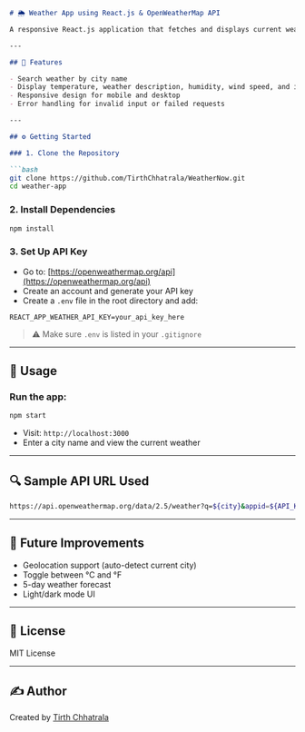 ````markdown
# 🌦️ Weather App using React.js & OpenWeatherMap API

A responsive React.js application that fetches and displays current weather data using the OpenWeatherMap API based on city input.

---

## 📌 Features

- Search weather by city name
- Display temperature, weather description, humidity, wind speed, and icon
- Responsive design for mobile and desktop
- Error handling for invalid input or failed requests

---

## ⚙️ Getting Started

### 1. Clone the Repository

```bash
git clone https://github.com/TirthChhatrala/WeatherNow.git
cd weather-app
````

### 2. Install Dependencies

```bash
npm install
```

### 3. Set Up API Key

* Go to: [https://openweathermap.org/api](https://openweathermap.org/api)
* Create an account and generate your API key
* Create a `.env` file in the root directory and add:

```
REACT_APP_WEATHER_API_KEY=your_api_key_here
```

> ⚠️ Make sure `.env` is listed in your `.gitignore`

---

## 🧠 Usage

### Run the app:

```bash
npm start
```

* Visit: `http://localhost:3000`
* Enter a city name and view the current weather

---

## 🔍 Sample API URL Used

```bash
https://api.openweathermap.org/data/2.5/weather?q=${city}&appid=${API_KEY}&units=metric
```

---

## 🚀 Future Improvements

* Geolocation support (auto-detect current city)
* Toggle between °C and °F
* 5-day weather forecast
* Light/dark mode UI

---

## 📄 License

MIT License

---

## ✍️ Author

Created by [Tirth Chhatrala](https://github.com/TirthChhatrala)

```
